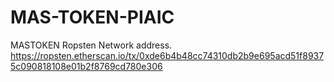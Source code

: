 # MAS-TOKEN-PIAIC
MASTOKEN Ropsten Network address. https://ropsten.etherscan.io/tx/0xde6b4b48cc74310db2b9e695acd51f89375c090818108e01b2f8769cd780e306
